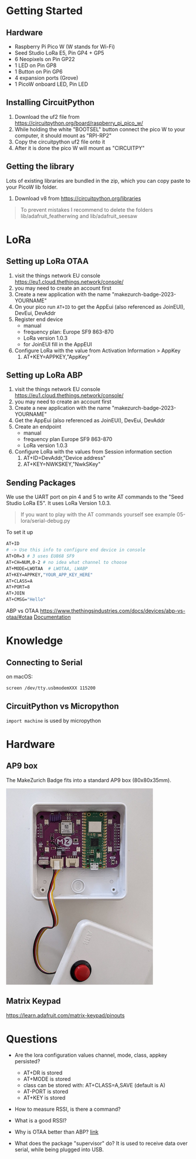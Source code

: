 # Getting Started

## Hardware
* Raspberry Pi Pico W (W stands for Wi-Fi)
* Seed Studio LoRa E5, Pin GP4 + GP5
* 6 Neopixels on Pin GP22
* 1 LED on Pin GP8
* 1 Button on Pin GP6
* 4 expansion ports (Grove)
* 1 PicoW onboard LED, Pin LED

## Installing CircuitPython
1. Download the uf2 file from https://circuitpython.org/board/raspberry_pi_pico_w/
1. While holding the white "BOOTSEL" button connect the pico W to your computer, it should mount as "RPI-RP2"
2. Copy the circuitpython uf2 file onto it
3. After it is done the pico W will mount as "CIRCUITPY"

## Getting the library
Lots of existing libraries are bundled in the zip, which you can copy paste to your PicoW lib folder.

1. Download v8 from https://circuitpython.org/libraries

> To prevent mistakes I recommend to delete the folders lib/adafruit_featherwing and lib/adafruit_seesaw

# LoRa

## Setting up LoRa OTAA
1. visit the things network EU console https://eu1.cloud.thethings.network/console/
2. you may need to create an account first
3. Create a new application with the name "makezurch-badge-2023-YOURNAME"
4. On your pico run `AT+ID` to get the AppEui (also referenced as JoinEUI), DevEui, DevAddr
4. Register end device
    * manual
    * frequency plan: Europe SF9 863-870
    * LoRa version 1.0.3
    * for JoinEUI fill in the AppEUI
5. Configure LoRa with the value from Activation Information > AppKey
   1. AT+KEY=APPKEY,"AppKey"


## Setting up LoRa ABP
1. visit the things network EU console https://eu1.cloud.thethings.network/console/
2. you may need to create an account first
3. Create a new application with the name "makezurch-badge-2023-YOURNAME"
4. Get the AppEui (also referenced as JoinEUI), DevEui, DevAddr
5. Create an endpoint
    * manual
    * frequency plan Europe SF9 863-870
    * LoRa version 1.0.3
6. Configure LoRa with the values from Session information section
   1. AT+ID=DevAddr,"Device address"
   2. AT+KEY=NWKSKEY,"NwkSKey"


## Sending Packages
We use the UART port on pin 4 and 5 to write AT commands to the "Seed Studio LoRa E5".
It uses LoRa Version 1.0.3.

> If you want to play with the AT commands yourself see example 05-lora/serial-debug.py

To set it up

```bash
AT+ID
# -> Use this info to configure end device in console
AT+DR=3 # 3 uses EU868 SF9
AT+CH=NUM,0-2 # no idea what channel to choose
AT+MODE=LWOTAA  # LWOTAA, LWABP
AT+KEY=APPKEY,"YOUR_APP_KEY_HERE"
AT+CLASS=A
AT+PORT=8
AT+JOIN
AT+CMSG="Hello"

```
ABP vs OTAA https://www.thethingsindustries.com/docs/devices/abp-vs-otaa/#otaa
[Documentation](https://files.seeedstudio.com/products/317990687/res/LoRa-E5%20AT%20Command%20Specification_V1.0%20.pdf)

# Knowledge

## Connecting to Serial
on macOS:
```bash
screen /dev/tty.usbmodemXXX 115200
```

## CircuitPython vs Micropython
`import machine` is used by micropython

# Hardware

## AP9 box
The MakeZurich Badge fits into a standard AP9 box (80x80x35mm).

![AP9.png](pictures/AP9.png)

## Matrix Keypad
https://learn.adafruit.com/matrix-keypad/pinouts

# Questions
* Are the lora configuration values channel, mode, class, appkey persisted?
  * AT+DR is stored
  * AT+MODE is stored
  * class can be stored with: AT+CLASS=A,SAVE (default is A)
  * AT-PORT is stored
  * AT+KEY is stored

* How to measure RSSI, is there a command?
* What is a good RSSI?
* Why is OTAA better than ABP? [link](https://www.thethingsindustries.com/docs/devices/abp-vs-otaa/#otaa)
* What does the package "supervisor" do? It is used to receive data over serial, while being plugged into USB.
